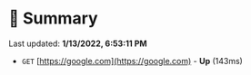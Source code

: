 # 📖 Summary
Last updated: **1/13/2022, 6:53:11 PM**

- `GET` [https://google.com](https://google.com) - **Up** (143ms)
